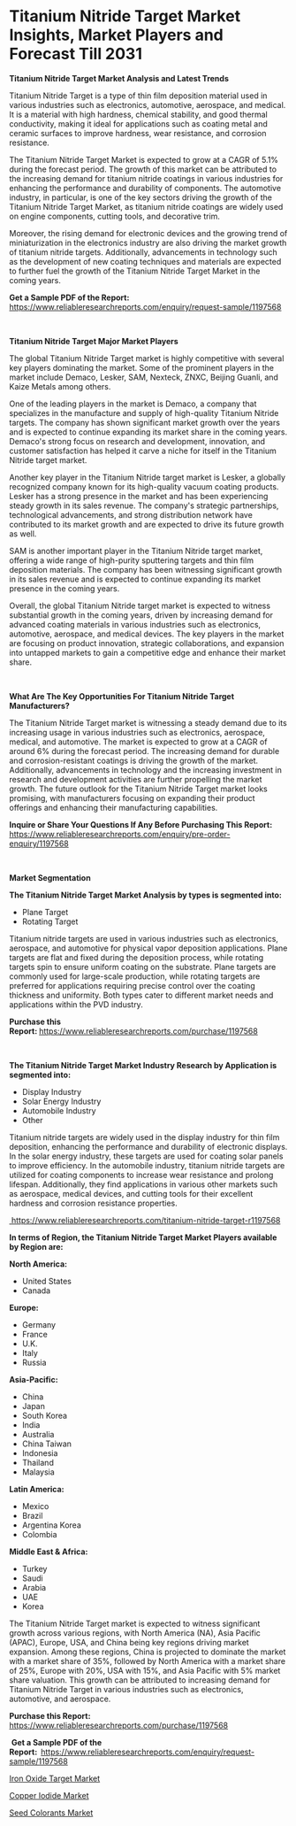 <p><h1>Titanium Nitride Target Market Insights, Market Players and Forecast Till 2031</h1></p><p><strong>Titanium Nitride Target Market Analysis and Latest Trends</strong></p>
<p><p>Titanium Nitride Target is a type of thin film deposition material used in various industries such as electronics, automotive, aerospace, and medical. It is a material with high hardness, chemical stability, and good thermal conductivity, making it ideal for applications such as coating metal and ceramic surfaces to improve hardness, wear resistance, and corrosion resistance.</p><p>The Titanium Nitride Target Market is expected to grow at a CAGR of 5.1% during the forecast period. The growth of this market can be attributed to the increasing demand for titanium nitride coatings in various industries for enhancing the performance and durability of components. The automotive industry, in particular, is one of the key sectors driving the growth of the Titanium Nitride Target Market, as titanium nitride coatings are widely used on engine components, cutting tools, and decorative trim.</p><p>Moreover, the rising demand for electronic devices and the growing trend of miniaturization in the electronics industry are also driving the market growth of titanium nitride targets. Additionally, advancements in technology such as the development of new coating techniques and materials are expected to further fuel the growth of the Titanium Nitride Target Market in the coming years.</p></p>
<p><strong>Get a Sample PDF of the Report:&nbsp;</strong> <a href="https://www.reliableresearchreports.com/enquiry/request-sample/1197568">https://www.reliableresearchreports.com/enquiry/request-sample/1197568</a></p>
<p>&nbsp;</p>
<p><strong>Titanium Nitride Target Major Market Players</strong></p>
<p><p>The global Titanium Nitride Target market is highly competitive with several key players dominating the market. Some of the prominent players in the market include Demaco, Lesker, SAM, Nexteck, ZNXC, Beijing Guanli, and Kaize Metals among others.</p><p>One of the leading players in the market is Demaco, a company that specializes in the manufacture and supply of high-quality Titanium Nitride targets. The company has shown significant market growth over the years and is expected to continue expanding its market share in the coming years. Demaco's strong focus on research and development, innovation, and customer satisfaction has helped it carve a niche for itself in the Titanium Nitride target market.</p><p>Another key player in the Titanium Nitride target market is Lesker, a globally recognized company known for its high-quality vacuum coating products. Lesker has a strong presence in the market and has been experiencing steady growth in its sales revenue. The company's strategic partnerships, technological advancements, and strong distribution network have contributed to its market growth and are expected to drive its future growth as well.</p><p>SAM is another important player in the Titanium Nitride target market, offering a wide range of high-purity sputtering targets and thin film deposition materials. The company has been witnessing significant growth in its sales revenue and is expected to continue expanding its market presence in the coming years.</p><p>Overall, the global Titanium Nitride target market is expected to witness substantial growth in the coming years, driven by increasing demand for advanced coating materials in various industries such as electronics, automotive, aerospace, and medical devices. The key players in the market are focusing on product innovation, strategic collaborations, and expansion into untapped markets to gain a competitive edge and enhance their market share.</p></p>
<p>&nbsp;</p>
<p><strong>What Are The Key Opportunities For Titanium Nitride Target Manufacturers?</strong></p>
<p><p>The Titanium Nitride Target market is witnessing a steady demand due to its increasing usage in various industries such as electronics, aerospace, medical, and automotive. The market is expected to grow at a CAGR of around 6% during the forecast period. The increasing demand for durable and corrosion-resistant coatings is driving the growth of the market. Additionally, advancements in technology and the increasing investment in research and development activities are further propelling the market growth. The future outlook for the Titanium Nitride Target market looks promising, with manufacturers focusing on expanding their product offerings and enhancing their manufacturing capabilities.</p></p>
<p><strong>Inquire or Share Your Questions If Any Before Purchasing This Report:</strong> <a href="https://www.reliableresearchreports.com/enquiry/pre-order-enquiry/1197568">https://www.reliableresearchreports.com/enquiry/pre-order-enquiry/1197568</a></p>
<p>&nbsp;</p>
<p><strong>Market Segmentation</strong></p>
<p><strong>The Titanium Nitride Target Market Analysis by types is segmented into:</strong></p>
<p><ul><li>Plane Target</li><li>Rotating Target</li></ul></p>
<p><p>Titanium nitride targets are used in various industries such as electronics, aerospace, and automotive for physical vapor deposition applications. Plane targets are flat and fixed during the deposition process, while rotating targets spin to ensure uniform coating on the substrate. Plane targets are commonly used for large-scale production, while rotating targets are preferred for applications requiring precise control over the coating thickness and uniformity. Both types cater to different market needs and applications within the PVD industry.</p></p>
<p><strong>Purchase this Report:&nbsp;</strong><a href="https://www.reliableresearchreports.com/purchase/1197568">https://www.reliableresearchreports.com/purchase/1197568</a></p>
<p>&nbsp;</p>
<p><strong>The Titanium Nitride Target Market Industry Research by Application is segmented into:</strong></p>
<p><ul><li>Display Industry</li><li>Solar Energy Industry</li><li>Automobile Industry</li><li>Other</li></ul></p>
<p><p>Titanium nitride targets are widely used in the display industry for thin film deposition, enhancing the performance and durability of electronic displays. In the solar energy industry, these targets are used for coating solar panels to improve efficiency. In the automobile industry, titanium nitride targets are utilized for coating components to increase wear resistance and prolong lifespan. Additionally, they find applications in various other markets such as aerospace, medical devices, and cutting tools for their excellent hardness and corrosion resistance properties.</p></p>
<p><a href="https://www.reliableresearchreports.com/titanium-nitride-target-r1197568">&nbsp;https://www.reliableresearchreports.com/titanium-nitride-target-r1197568</a></p>
<p><strong>In terms of Region, the Titanium Nitride Target Market Players available by Region are:</strong></p>
<p>
    <p> <strong> North America: </strong>
        <ul>
            <li>United States</li>
            <li>Canada</li>
        </ul>
        </p> 
    <p> <strong> Europe: </strong>
        <ul>
            <li>Germany</li>
            <li>France</li>
            <li>U.K.</li>
            <li>Italy</li>
            <li>Russia</li>
        </ul>
        </p> 
    <p> <strong> Asia-Pacific: </strong>
        <ul>
            <li>China</li>
            <li>Japan</li>
            <li>South Korea</li>
            <li>India</li>
            <li>Australia</li>
            <li>China Taiwan</li>
            <li>Indonesia</li>
            <li>Thailand</li>
            <li>Malaysia</li>
        </ul>
        </p> 
    <p> <strong> Latin America: </strong>
        <ul>
            <li>Mexico</li>
            <li>Brazil</li>
            <li>Argentina Korea</li>
            <li>Colombia</li>
        </ul>
        </p> 
    <p> <strong> Middle East & Africa: </strong>
        <ul>
            <li>Turkey</li>
            <li>Saudi</li>
            <li>Arabia</li>
            <li>UAE</li>
            <li>Korea</li>
        </ul>
    </p>
    </p>
<p><p>The Titanium Nitride Target market is expected to witness significant growth across various regions, with North America (NA), Asia Pacific (APAC), Europe, USA, and China being key regions driving market expansion. Among these regions, China is projected to dominate the market with a market share of 35%, followed by North America with a market share of 25%, Europe with 20%, USA with 15%, and Asia Pacific with 5% market share valuation. This growth can be attributed to increasing demand for Titanium Nitride Target in various industries such as electronics, automotive, and aerospace.</p></p>
<p><strong>Purchase this Report: </strong><a href="https://www.reliableresearchreports.com/purchase/1197568">https://www.reliableresearchreports.com/purchase/1197568</a></p>
<p>&nbsp;<strong>Get a Sample PDF of the Report:&nbsp;&nbsp;</strong><a href="https://www.reliableresearchreports.com/enquiry/request-sample/1197568">https://www.reliableresearchreports.com/enquiry/request-sample/1197568</a></p>
<p><strong></strong></p>
<p><p><a href="https://github.com/sofayahoo2023/Market-Research-Report-List-4/blob/main/iron-oxide-target-market.md">Iron Oxide Target Market</a></p><p><a href="https://chivalrous-flock-a86.notion.site/Copper-Iodide-Market-Focuses-on-Market-Share-Size-and-Projected-Forecast-Till-2031-5ffcf094699e4563bf66ef1fd5a52a3d">Copper Iodide Market</a></p><p><a href="https://angry-finch-aaf.notion.site/Seed-Colorants-Market-Exploring-Market-Share-Market-Trends-and-Future-Growth-46e4f99756844af0b497b93ea654304b">Seed Colorants Market</a></p></p>